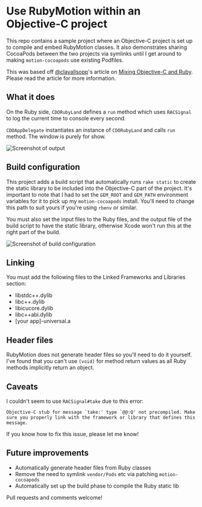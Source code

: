 # Use RubyMotion within an Objective-C project

This repo contains a sample project where an Objective-C project is set up to compile and embed RubyMotion classes. It also demonstrates sharing CocoaPods between the two projects via symlinks until I get around to making `motion-cocoapods` use existing Podfiles.

This was based off [@clayallsopp](http://github.com/clayallsopp)'s article on [Mixing Objective-C and Ruby](http://clayallsopp.com/posts/mixing-objective-c-and-ruby/). Please read the article for more information.

## What it does

On the Ruby side, `CDORubyLand` defines a `run` method which uses `RACSignal` to log the current time to console every second.

`CDOAppDelegate` instantiates an instance of `CDORubyLand` and calls `run` method. The window is purely for show.

![Screenshot of output](http://f.cl.ly/items/410G393a3T330R2N1N1U/Screen%20Shot%202013-05-19%20at%202.02.41%20PM.png)

## Build configuration

This project adds a build script that automatically runs `rake static` to create the static library to be included into the Objective-C part of the project. It's important to note that I had to set the `GEM_ROOT` and `GEM_PATH` environment variables for it to pick up my `motion-cocoapods` install. You'll need to change this path to suit yours if you're using `rbenv` or similar.

You must also set the input files to the Ruby files, and the output file of the build script to have the static library, otherwise Xcode won't run this at the right part of the build.

![Screenshot of build configuration](http://cl.ly/image/0F3u3b2J2W2T/Screen%20Shot%202013-05-19%20at%201.59.58%20PM.png)

## Linking

You must add the following files to the Linked Frameworks and Libraries section:

* libstdc++.dylib
* libc++.dylib
* libicucore.dylib
* libc++abi.dylib
* [your app]-universal.a

## Header files

RubyMotion does not generate header files so you'll need to do it yourself. I've found that you can't use `(void)` for method return values as all Ruby methods implicitly return an object.

## Caveats

I couldn't seem to use `RACSignal#take` due to this error:

```
Objective-C stub for message `take:' type `@@:Q' not precompiled. Make sure you properly link with the framework or library that defines this message.
```

If you know how to fix this issue, please let me know!

## Future improvements

* Automatically generate header files from Ruby classes
* Remove the need to symlink `vendor/Pods` etc via patching `motion-cocoapods`
* Automatically set up the build phase to compile the Ruby static lib

Pull requests and comments welcome!
